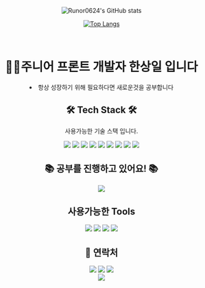
  
<div align=center>

![Runor0624's GitHub stats](https://github-readme-stats.vercel.app/api?username=Runor0624&show_icons=true&theme=dark)

[![Top Langs](https://github-readme-stats.vercel.app/api/top-langs/?username=Runor0624&layout=compact&theme=dark&langs_count=10)](https://github.com/anuraghazra/github-readme-stats)

<br />


<h1 align = 'center'>🧑‍💻주니어 프론트 개발자 한상일 입니다</h1>
<div align = 'center'>
<li>항상 성장하기 위해 필요하다면 새로운것을 공부합니다</li>
  </div>
  


<h2 align = 'center'> 🛠 Tech Stack 🛠 </h2>
<p align = 'center' > 사용가능한 기술 스택 입니다. </p>
<div align = 'center'>
  <img src="https://img.shields.io/badge/JavaScript-F7DF1E?style=flat&logo=JavaScript&logoColor=white"/>
  <img src="https://img.shields.io/badge/React-61DAFB?style=flat&logo=React&logoColor=white"/>
    <img src="https://img.shields.io/badge/React Router-FF4154?style=flat&logo=React Router&logoColor=white"/>
    <img src="https://img.shields.io/badge/CSS3-1572B6?style=flat&logo=CSS3&logoColor=white"/>
    <img src="https://img.shields.io/badge/styled-components-DB7093?style=flat&logo=styled-components&logoColor=white"/>
  <img src="https://img.shields.io/badge/SCSS-CC6699?style=flat-square&logo=SCSS&logoColor=white"/>
      <img src="https://img.shields.io/badge/TypeScript-3178C6?style=flat&logo=TypeScript&logoColor=white"/>
        <img src="https://img.shields.io/badge/Sequelize-52B0E7?style=flat&logo=Sequelize&logoColor=white"/>
        <img src="https://img.shields.io/badge/Express-000000?style=flat&logo=Express&logoColor=white"/>


  </div>
  <h2 align = 'center'>📚 공부를 진행하고 있어요! 📚</h2>
  <div align = 'center'>
          <img src="https://img.shields.io/badge/Next.js-000000?style=flat&logo=Next.js&logoColor=white"/>
</div>

<div align = 'center'>
  <h2 align = 'center'>사용가능한 Tools</h2>
    <img src="https://img.shields.io/badge/Slack-4A514B?style=flat&logo=Slack&logoColor=white"/>
      <img src="https://img.shields.io/badge/Trello-0052CC?style=flat&logo=Trello&logoColor=white"/>
        <img src="https://img.shields.io/badge/Notion-000000?style=flat&logo=Notion&logoColor=white"/>
          <img src="https://img.shields.io/badge/Postman-FF6C37?style=flat&logo=Postman&logoColor=white"/>

</div>
<h2 align = 'center'> 👥 연락처 </h2>
<div align = 'center'>
    <a href=mailto:"bsc7417@gmail.com"><img src="https://img.shields.io/badge/Gmail-3178C6?style=flat&logo=Gmail&logoColor=white"/></a>
  <a href="https://delta-064.tistory.com"><img src="https://img.shields.io/badge/Blogger-FF5722?style=flat&logo=Blogger&logoColor=white"/></a>
  <a href="https://www.notion.so/sangilhan/1d93eaff270645ce875980608e7090c8"><img src="https://img.shields.io/badge/Notion-000000?style=flat&logo=Notion&logoColor=white"/></a>
</div>

 
<!--
**Runor0624/Runor0624** is a ✨ _special_ ✨ repository because its `README.md` (this file) appears on your GitHub profile.

Here are some ideas to get you started:

- 🔭 I’m currently working on ...
- 🌱 I’m currently learning ...
- 👯 I’m looking to collaborate on ...
- 🤔 I’m looking for help with ...
- 💬 Ask me about ...
- 📫 How to reach me: ...
- 😄 Pronouns: ...
- ⚡ Fun fact: ...
-->


<div align = 'center'>
  <a href="https://hits.seeyoufarm.com"><img src="https://hits.seeyoufarm.com/api/count/incr/badge.svg?url=https%3A%2F%2Fgithub.com%2FRunor0624&count_bg=%2379C83D&title_bg=%23555555&icon=&icon_color=%23E7E7E7&title=hits&edge_flat=false"/></a>
</div>
